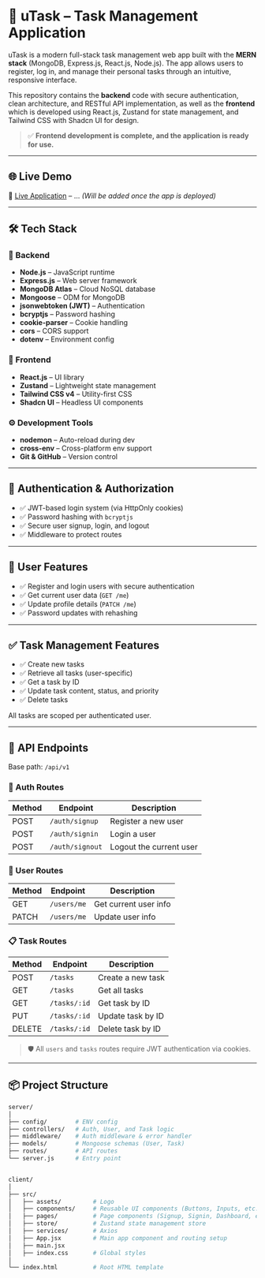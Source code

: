 # 📌 uTask – Task Management Application

uTask is a modern full-stack task management web app built with the **MERN stack** (MongoDB, Express.js, React.js, Node.js). The app allows users to register, log in, and manage their personal tasks through an intuitive, responsive interface.

This repository contains the **backend** code with secure authentication, clean architecture, and RESTful API implementation, as well as the **frontend** which is developed using React.js, Zustand for state management, and Tailwind CSS with Shadcn UI for design.

> ✅ **Frontend development is complete, and the application is ready for use.**

---

## 🌐 Live Demo

🚀 [Live Application](#) – ... _(Will be added once the app is deployed)_

---

## 🛠️ Tech Stack

### 📌 Backend

- **Node.js** – JavaScript runtime
- **Express.js** – Web server framework
- **MongoDB Atlas** – Cloud NoSQL database
- **Mongoose** – ODM for MongoDB
- **jsonwebtoken (JWT)** – Authentication
- **bcryptjs** – Password hashing
- **cookie-parser** – Cookie handling
- **cors** – CORS support
- **dotenv** – Environment config

### 🧠 Frontend

- **React.js** – UI library
- **Zustand** – Lightweight state management
- **Tailwind CSS v4** – Utility-first CSS
- **Shadcn UI** – Headless UI components

### ⚙️ Development Tools

- **nodemon** – Auto-reload during dev
- **cross-env** – Cross-platform env support
- **Git & GitHub** – Version control

---

## 🔐 Authentication & Authorization

- ✅ JWT-based login system (via HttpOnly cookies)
- ✅ Password hashing with `bcryptjs`
- ✅ Secure user signup, login, and logout
- ✅ Middleware to protect routes

---

## 👤 User Features

- ✅ Register and login users with secure authentication
- ✅ Get current user data (`GET /me`)
- ✅ Update profile details (`PATCH /me`)
- ✅ Password updates with rehashing

---

## ✅ Task Management Features

- ✅ Create new tasks
- ✅ Retrieve all tasks (user-specific)
- ✅ Get a task by ID
- ✅ Update task content, status, and priority
- ✅ Delete tasks

All tasks are scoped per authenticated user.

---

## 📁 API Endpoints

Base path: `/api/v1`

### 🔑 Auth Routes

| Method | Endpoint        | Description             |
| ------ | --------------- | ----------------------- |
| POST   | `/auth/signup`  | Register a new user     |
| POST   | `/auth/signin`  | Login a user            |
| POST   | `/auth/signout` | Logout the current user |

### 👤 User Routes

| Method | Endpoint    | Description           |
| ------ | ----------- | --------------------- |
| GET    | `/users/me` | Get current user info |
| PATCH  | `/users/me` | Update user info      |

### 📋 Task Routes

| Method | Endpoint     | Description       |
| ------ | ------------ | ----------------- |
| POST   | `/tasks`     | Create a new task |
| GET    | `/tasks`     | Get all tasks     |
| GET    | `/tasks/:id` | Get task by ID    |
| PUT    | `/tasks/:id` | Update task by ID |
| DELETE | `/tasks/:id` | Delete task by ID |

> 🛡️ All `users` and `tasks` routes require JWT authentication via cookies.

---

## 📦 Project Structure

```bash
server/
│
├── config/        # ENV config
├── controllers/   # Auth, User, and Task logic
├── middleware/    # Auth middleware & error handler
├── models/        # Mongoose schemas (User, Task)
├── routes/        # API routes
└── server.js      # Entry point


client/
│
├── src/
│   ├── assets/         # Logo
│   ├── components/     # Reusable UI components (Buttons, Inputs, etc.) and app components (Modals, Forms)
│   ├── pages/          # Page components (Signup, Signin, Dashboard, etc.)
│   ├── store/          # Zustand state management store
│   ├── services/       # Axios
│   ├── App.jsx         # Main app component and routing setup
│   ├── main.jsx
│   ├── index.css       # Global styles
│
└── index.html          # Root HTML template
```
